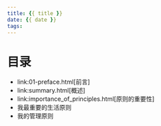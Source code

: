 ```yaml
---
title: {{ title }}
date: {{ date }}
tags:
---
```

# 目录


* link:01-preface.html[前言]
* link:summary.html[概述]
* link:importance_of_principles.html[原则的重要性]
* 我最重要的生活原则
* 我的管理原则
